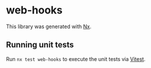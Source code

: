 # web-hooks

This library was generated with [Nx](https://nx.dev).

## Running unit tests

Run `nx test web-hooks` to execute the unit tests via [Vitest](https://vitest.dev/).
